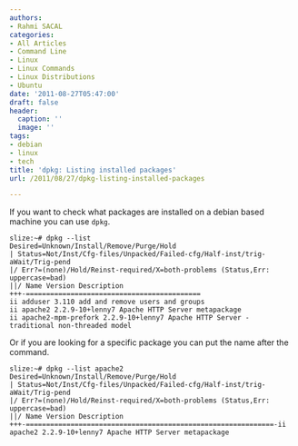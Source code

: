 ```yaml
---
authors:
- Rahmi SACAL
categories:
- All Articles
- Command Line
- Linux
- Linux Commands
- Linux Distributions
- Ubuntu
date: '2011-08-27T05:47:00'
draft: false
header:
  caption: ''
  image: ''
tags:
- debian
- linux
- tech
title: 'dpkg: Listing installed packages'
url: /2011/08/27/dpkg-listing-installed-packages

---
```


If you want to check what packages are installed on a debian based machine you can use `dpkg`.

    slize:~# dpkg --list  
    Desired=Unknown/Install/Remove/Purge/Hold  
    | Status=Not/Inst/Cfg-files/Unpacked/Failed-cfg/Half-inst/trig-aWait/Trig-pend  
    |/ Err?=(none)/Hold/Reinst-required/X=both-problems (Status,Err: uppercase=bad)  
    ||/ Name Version Description  
    +++-===========================================  
    ii adduser 3.110 add and remove users and groups  
    ii apache2 2.2.9-10+lenny7 Apache HTTP Server metapackage  
    ii apache2-mpm-prefork 2.2.9-10+lenny7 Apache HTTP Server - traditional non-threaded model

Or if you are looking for a specific package you can put the name after the command.

    slize:~# dpkg --list apache2  
    Desired=Unknown/Install/Remove/Purge/Hold  
    | Status=Not/Inst/Cfg-files/Unpacked/Failed-cfg/Half-inst/trig-aWait/Trig-pend  
    |/ Err?=(none)/Hold/Reinst-required/X=both-problems (Status,Err: uppercase=bad)  
    ||/ Name Version Description  
    +++-=============================================================-ii  
    apache2 2.2.9-10+lenny7 Apache HTTP Server metapackage
